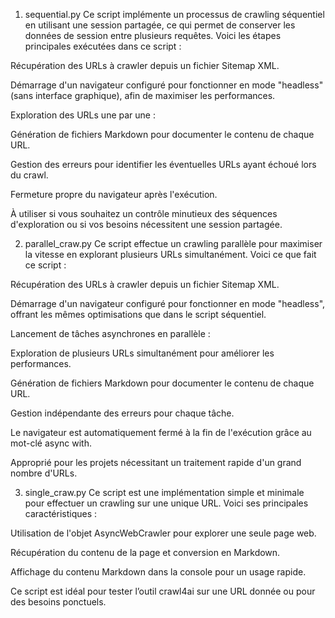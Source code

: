 1. sequential.py
Ce script implémente un processus de crawling séquentiel en utilisant une session partagée, ce qui permet de conserver les données de session entre plusieurs requêtes. Voici les étapes principales exécutées dans ce script :

Récupération des URLs à crawler depuis un fichier Sitemap XML.

Démarrage d'un navigateur configuré pour fonctionner en mode "headless" (sans interface graphique), afin de maximiser les performances.

Exploration des URLs une par une :

Génération de fichiers Markdown pour documenter le contenu de chaque URL.

Gestion des erreurs pour identifier les éventuelles URLs ayant échoué lors du crawl.

Fermeture propre du navigateur après l'exécution.

À utiliser si vous souhaitez un contrôle minutieux des séquences d'exploration ou si vos besoins nécessitent une session partagée.

2. parallel_craw.py
Ce script effectue un crawling parallèle pour maximiser la vitesse en explorant plusieurs URLs simultanément. Voici ce que fait ce script :

Récupération des URLs à crawler depuis un fichier Sitemap XML.

Démarrage d'un navigateur configuré pour fonctionner en mode "headless", offrant les mêmes optimisations que dans le script séquentiel.

Lancement de tâches asynchrones en parallèle :

Exploration de plusieurs URLs simultanément pour améliorer les performances.

Génération de fichiers Markdown pour documenter le contenu de chaque URL.

Gestion indépendante des erreurs pour chaque tâche.

Le navigateur est automatiquement fermé à la fin de l'exécution grâce au mot-clé async with.

Approprié pour les projets nécessitant un traitement rapide d'un grand nombre d'URLs.

3. single_craw.py
Ce script est une implémentation simple et minimale pour effectuer un crawling sur une unique URL. Voici ses principales caractéristiques :

Utilisation de l'objet AsyncWebCrawler pour explorer une seule page web.

Récupération du contenu de la page et conversion en Markdown.

Affichage du contenu Markdown dans la console pour un usage rapide.

Ce script est idéal pour tester l’outil crawl4ai sur une URL donnée ou pour des besoins ponctuels.
